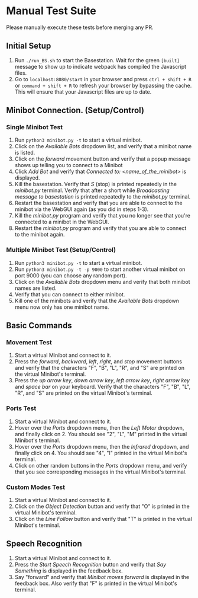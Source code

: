 # Manual Test Suite
Please manually execute these tests before merging any PR.

## Initial Setup
1. Run `./run_BS.sh` to start the Basestation.  Wait for the green `[built]` message to show up to indicate webpack has compiled the Javascript files.
2. Go to `localhost:8080/start` in your browser and press `ctrl + shift + R` or `command + shift + R` to refresh your browser by bypassing the cache.  This will ensure that your Javascript files are up to date.

## Minibot Connection. (Setup/Control)
### Single Minibot Test
1. Run `python3 minibot.py -t` to start a virtual minibot.
2. Click on the *Available Bots* dropdown list, and verify that a minibot name is listed.  
3. Click on the *forward* movement button and verify that a popup message shows up telling you to connect to a Minibot
4. Click *Add Bot* and verify that *Connected to: <name_of_the_minibot>* is displayed.
5. Kill the basestation.  Verify that *S* (stop) is printed repeatedly in the *minibot.py* terminal.  Verify that after a short while *Broadcasting message to basestation* is printed repeatedly to the *minibot.py* terminal.
6. Restart the basestation and verify that you are able to connect to the minibot via the WebGUI again (as you did in steps 1-3).
7. Kill the *minibot.py* program and verify that you no longer see that you're connected to a minibot in the WebGUI.
8. Restart the *minibot.py* program and verify that you are able to connect to the minibot again.

### Multiple Minibot Test (Setup/Control)
1. Run `python3 minibot.py -t` to start a virtual minibot.
2. Run `python3 minibot.py -t -p 9000` to start another virtual minibot on port 9000 (you can choose any random port).
3. Click on the *Available Bots* dropdown menu and verify that both minibot names are listed.
4. Verify that you can connect to either minibot.
5. Kill one of the minibots and verify that the *Available Bots* dropdown menu now only has one minibot name.

## Basic Commands
### Movement Test
1. Start a virtual Minibot and connect to it. 
2. Press the *forward*, *backward*, *left*, *right*, and *stop* movement buttons and verify that the characters "F", "B", "L", "R", and "S" are printed on the virtual Minibot's terminal.
3. Press the *up arrow key*, *down arrow key*, *left arrow key*, *right arrow key* and *space bar* on your keyboard.  Verify that the characters "F", "B", "L", "R", and "S" are printed on the virtual Minibot's terminal.

### Ports Test
1. Start a virtual Minibot and connect to it.
2. Hover over the *Ports* dropdown menu, then the *Left Motor* dropdown, and finally click on 2.  You should see "2", "L", "M" printed in the virtual Minibot's terminal.  
3. Hover over the *Ports* dropdown menu, then the *Infrared* dropdown, and finally click on 4.  You should see "4", "I" printed in the virtual Minibot's terminal.  
4. Click on other random buttons in the *Ports* dropdown menu, and verify that you see corresponding messages in the virtual Minibot's terminal.

### Custom Modes Test
1. Start a virtual Minibot and connect to it.
2. Click on the *Object Detection* button and verify that "O" is printed in the virtual Minibot's terminal.
3. Click on the *Line Follow* button and verify that "T" is printed in the virtual Minibot's terminal.

## Speech Recognition
1. Start a virtual Minibot and connect to it.
2. Press the *Start Speech Recognition* button and verify that *Say Something* is displayed in the feedback box.
3. Say "forward" and verify that *Minibot moves forward* is displayed in the feedback box.  Also verify that "F" is printed in the virtual Minibot's terminal.


